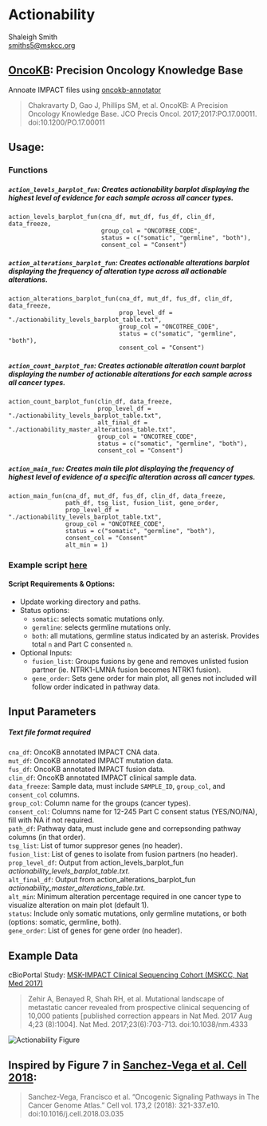 # Actionability
Shaleigh Smith  
smiths5@mskcc.org  

## [OncoKB](https://www.oncokb.org): Precision Oncology Knowledge Base  
Annoate IMPACT files using [oncokb-annotator](https://github.com/oncokb/oncokb-annotator)  
> Chakravarty D, Gao J, Phillips SM, et al. OncoKB: A Precision Oncology Knowledge Base. JCO Precis Oncol. 2017;2017:PO.17.00011. doi:10.1200/PO.17.00011    
 
## Usage: 
### Functions
##### `action_levels_barplot_fun`: Creates actionability barplot displaying the highest level of evidence for each sample across all cancer types.
```
action_levels_barplot_fun(cna_df, mut_df, fus_df, clin_df, data_freeze,
                          group_col = "ONCOTREE_CODE",
                          status = c("somatic", "germline", "both"),
                          consent_col = "Consent") 
```                                                   
##### `action_alterations_barplot_fun`: Creates actionable alterations barplot displaying the frequency of alteration type across all actionable alterations.
```
action_alterations_barplot_fun(cna_df, mut_df, fus_df, clin_df, data_freeze,
                               prop_level_df = "./actionability_levels_barplot_table.txt",
                               group_col = "ONCOTREE_CODE",
                               status = c("somatic", "germline", "both"),
                               consent_col = "Consent")
```  
##### `action_count_barplot_fun`: Creates actionable alteration count barplot displaying the number of actionable alterations for each sample across all cancer types. 
```
action_count_barplot_fun(clin_df, data_freeze,
                         prop_level_df = "./actionability_levels_barplot_table.txt",
                         alt_final_df = "./actionability_master_alterations_table.txt",
                         group_col = "ONCOTREE_CODE",
                         status = c("somatic", "germline", "both"),
                         consent_col = "Consent")
```  
##### `action_main_fun`: Creates main tile plot displaying the frequency of highest level of evidence of a specific alteration across all cancer types. 
```
action_main_fun(cna_df, mut_df, fus_df, clin_df, data_freeze,
                path_df, tsg_list, fusion_list, gene_order,
                prop_level_df = "./actionability_levels_barplot_table.txt",
                group_col = "ONCOTREE_CODE",
                status = c("somatic", "germline", "both"),
                consent_col = "Consent"
                alt_min = 1)
```  

### Example script [here](https://github.mskcc.org/SmithS5/Actionability/blob/master/R/example_script.R)  
#### Script Requirements & Options:  
- Update working directory and paths. 
- Status options:  
  - `somatic`: selects somatic mutations only. 
  - `germline`: selects germline mutations only.
  - `both`: all mutations, germline status indicated by an asterisk. Provides total `n` and Part C consented `n`.  
- Optional Inputs:  
  - `fusion_list`: Groups fusions by gene and removes unlisted fusion partner (ie. NTRK1-LMNA fusion becomes NTRK1 fusion). 
  - `gene_order`: Sets gene order for main plot, all genes not included will follow order indicated in pathway data. 

## Input Parameters  
##### Text file format required
`cna_df`: OncoKB annotated IMPACT CNA data.   
`mut_df`: OncoKB annotated IMPACT mutation data.   
`fus_df`: OncoKB annotated IMPACT fusion data.   
`clin_df`: OncoKB annotated IMPACT clinical sample data.   
`data_freeze`: Sample data, must include `SAMPLE_ID`, `group_col`, and `consent_col` columns.    
`group_col`: Column name for the groups (cancer types).   
`consent_col`: Columns name for 12-245 Part C consent status (YES/NO/NA), fill with NA if not required.   
`path_df`: Pathway data, must include gene and correpsonding pathway columns (in that order).   
`tsg_list`: List of tumor suppresor genes (no header).   
`fusion_list`: List of genes to isolate from fusion partners (no header).   
`prop_level_df`: Output from action_levels_barplot_fun *actionability_levels_barplot_table.txt*.   
`alt_final_df`: Output from action_alterations_barplot_fun *actionability_master_alterations_table.txt*.   
`alt_min`: Minimum alteration percentage required in one cancer type to visualize alteration on main plot (default 1).    
`status`: Include only somatic mutations, only germline mutations, or both (options: somatic, germline, both).  
`gene_order`: List of genes for gene order (no header).   

## Example Data
cBioPortal Study: [MSK-IMPACT Clinical Sequencing Cohort (MSKCC, Nat Med 2017)](https://www.cbioportal.org/study/summary?id=msk_impact_2017)  
> Zehir A, Benayed R, Shah RH, et al. Mutational landscape of metastatic cancer revealed from prospective clinical sequencing of 10,000 patients [published correction appears in Nat Med. 2017 Aug 4;23 (8):1004]. Nat Med. 2017;23(6):703-713. doi:10.1038/nm.4333

![Actionability Figure](https://github.mskcc.org/SmithS5/Actionability/blob/master/example_data/example_output/actionability_figure.png)  
  
  
## Inspired by Figure 7 in [Sanchez-Vega et al. Cell 2018](https://www.ncbi.nlm.nih.gov/pmc/articles/PMC6070353/): 
> Sanchez-Vega, Francisco et al. “Oncogenic Signaling Pathways in The Cancer Genome Atlas.” Cell vol. 173,2 (2018): 321-337.e10. doi:10.1016/j.cell.2018.03.035
